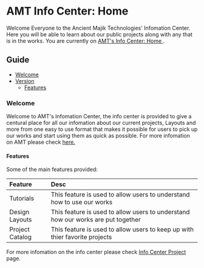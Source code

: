 [Page Current]:link

[Sec Welcome]:link
[Sec Version]:link
[Sec Features]:link

[Page CompanyHome]:link
[Page CenterProj]:link

[Page Tutorials]:link
[Page ProjectsHome]:link
[Page DesignLayouts]:link

# AMT Info Center: Home

Welcome Everyone to the Ancient Majik Technologies' Infomation Center. Here you will be able to learn about our public projects along with any that is in the works. You are currently on [AMT's Info Center: Home ][Page Current].

## Guide
- [Welcome][Sec Welcome]
- [Version][Sec Version]
	- [Features][Sec Features]



### **Welcome**

Welcome to AMT's Infomation Center, the info center is provided to give a centural place for all our infomation about our current projects, Layouts and more from one easy to use format that makes it possible for users to pick up our works and start using them as quick as possible. For more infomation on AMT please check [here.][Page CompanyHome]

#### **Features**

Some of the main features provided:

|Feature|Desc|
|:---|:---|
|Tutorials|This feature is used to allow users to understand how to use our works|
|Design Layouts|This feature is used to allow users to understand how our works are put together|
|Project Catalog|This feature is used to allow users to keep up with thier favorite projects|

For more infomation on the info center please check [Info Center Project][Page CenterProj] page.